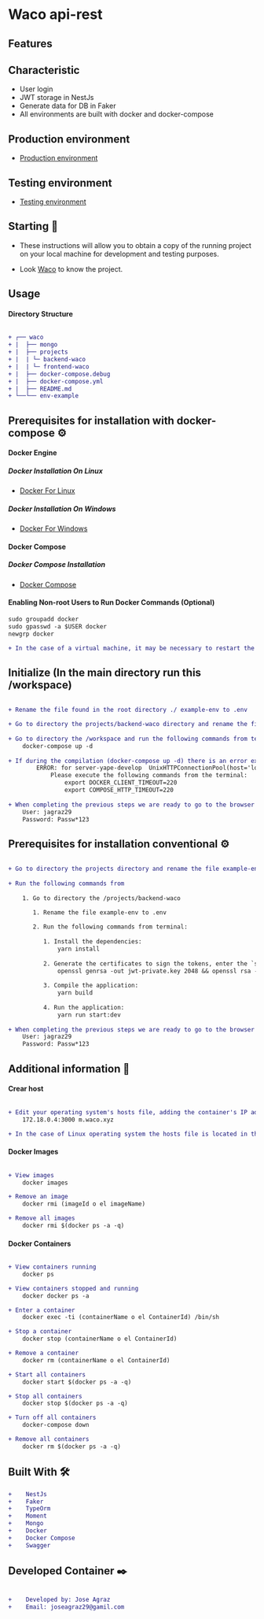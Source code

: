 # Waco api-rest

## Features

## Characteristic
* User login
* JWT storage in NestJs
* Generate data for DB in Faker
* All environments are built with docker and docker-compose

## Production environment
* [Production environment](http://localhost:3000/auths/login)

## Testing environment
* [Testing environment](http://localhost:3000/auths/login)

## Starting 🚀

*  These instructions will allow you to obtain a copy of the running project on your local machine for development and testing purposes.

* Look [Waco]() to know the project.

## Usage

#### Directory Structure
```diff

+ ┌── waco
+ |  ├── mongo
+ |  ├── projects
+ |  | └─ backend-waco
+ |  | └─ frontend-waco
+ |  ├── docker-compose.debug
+ |  ├── docker-compose.yml
+ |  ├── README.md
+ └──└── env-example

```

## Prerequisites for installation with docker-compose ⚙️

#### Docker Engine

##### Docker Installation On Linux
* [Docker For Linux](https://docs.docker.com/install/linux/docker-ce/ubuntu/)

##### Docker Installation On Windows
* [Docker For Windows](https://docs.docker.com/docker-for-windows/install/)

#### Docker Compose

##### Docker Compose Installation
* [Docker Compose](https://docs.docker.com/compose/install/)

#### Enabling Non-root Users to Run Docker Commands (Optional)
```diff
sudo groupadd docker
sudo gpasswd -a $USER docker
newgrp docker

+ In the case of a virtual machine, it may be necessary to restart the virtual machine for the changes to take effect.

```

## Initialize (In the main directory run this /workspace)

```diff

+ Rename the file found in the root directory ./ example-env to .env

+ Go to directory the projects/backend-waco directory and rename the file example-env to .env
    
+ Go to directory the /workspace and run the following commands from terminal
    docker-compose up -d
    
+ If during the compilation (docker-compose up -d) there is an error example: 
        ERROR: for server-yape-develop  UnixHTTPConnectionPool(host='localhost', port=None): Read timed out. (read timeout=60))
            Please execute the following commands from the terminal:
                export DOCKER_CLIENT_TIMEOUT=220
                export COMPOSE_HTTP_TIMEOUT=220
    
+ When completing the previous steps we are ready to go to the browser to start using our application go to browser to url http://localhost:3000/auths/login
    User: jagraz29
    Password: Passw*123
```

## Prerequisites for installation conventional ⚙️

```diff

+ Go to directory the projects directory and rename the file example-env to .env
    
+ Run the following commands from 
    
    1. Go to directory the /projects/backend-waco
  
       1. Rename the file example-env to .env

       2. Run the following commands from terminal:
       
          1. Install the dependencies:
              yarn install
        
          2. Generate the certificates to sign the tokens, enter the `src/auth/certs` folder once inside, execute the following command:
              openssl genrsa -out jwt-private.key 2048 && openssl rsa -in jwt-private.key -pubout -out jwt-public.key
    
          3. Compile the application:
              yarn build
          
          4. Run the application:
              yarn run start:dev
    
+ When completing the previous steps we are ready to go to the browser to start using our application go to browser to url http://localhost:3000/auths/login
    User: jagraz29
    Password: Passw*123
```

## Additional information 📖

#### Crear host
```diff

+ Edit your operating system's hosts file, adding the container's IP address example hostnames:
    172.18.0.4:3000 m.waco.xyz

+ In the case of Linux operating system the hosts file is located in the etc directory (/etc/hosts).

```

#### Docker Images
```diff

+ View images
    docker images

+ Remove an image
    docker rmi (imageId o el imageName)

+ Remove all images
    docker rmi $(docker ps -a -q)

```

#### Docker Containers
```diff

+ View containers running
    docker ps

+ View containers stopped and running
    docker docker ps -a

+ Enter a container
    docker exec -ti (containerName o el ContainerId) /bin/sh

+ Stop a container
    docker stop (containerName o el ContainerId)

+ Remove a container
    docker rm (containerName o el ContainerId)

+ Start all containers
    docker start $(docker ps -a -q)

+ Stop all containers
    docker stop $(docker ps -a -q)

+ Turn off all containers
    docker-compose down

+ Remove all containers
    docker rm $(docker ps -a -q)

```

## Built With 🛠️
```diff
+    NestJs
+    Faker
+    TypeOrm
+    Moment
+    Mongo
+    Docker
+    Docker Compose
+    Swagger
```

## Developed Container ✒️
```diff

+    Developed by: Jose Agraz 
+    Email: joseagraz29@gamil.com
```
